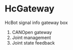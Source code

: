 # HcGateway
HcBot signal info gateway box

1. CANOpen gateway
2. Joint management
3. Joint state feedback
